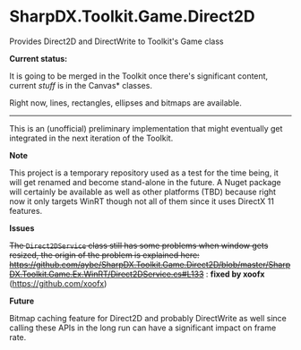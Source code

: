 SharpDX.Toolkit.Game.Direct2D
=============================

Provides Direct2D and DirectWrite to Toolkit's Game class

**Current status:**

It is going to be merged in the Toolkit once there's significant content, current *stuff* is in the Canvas* classes.

Right now, lines, rectangles, ellipses and bitmaps are available.

----

This is an (unofficial) preliminary implementation that might eventually get integrated in the next iteration of the Toolkit.

**Note**

This project is a temporary repository used as a test for the time being, it will get renamed and become stand-alone in the future. A Nuget package will certainly be available as well as other platforms (TBD) because right now it only targets WinRT though not all of them since it uses DirectX 11 features.

**Issues**

~~The ```Direct2DService``` class still has some problems when window gets resized, the origin of the problem is explained here: https://github.com/aybe/SharpDX.Toolkit.Game.Direct2D/blob/master/SharpDX.Toolkit.Game.Ex.WinRT/Direct2DService.cs#L133~~ : **fixed by xoofx** (https://github.com/xoofx)

**Future**

Bitmap caching feature for Direct2D and probably DirectWrite as well since calling these APIs in the long run can have a significant impact on frame rate.
